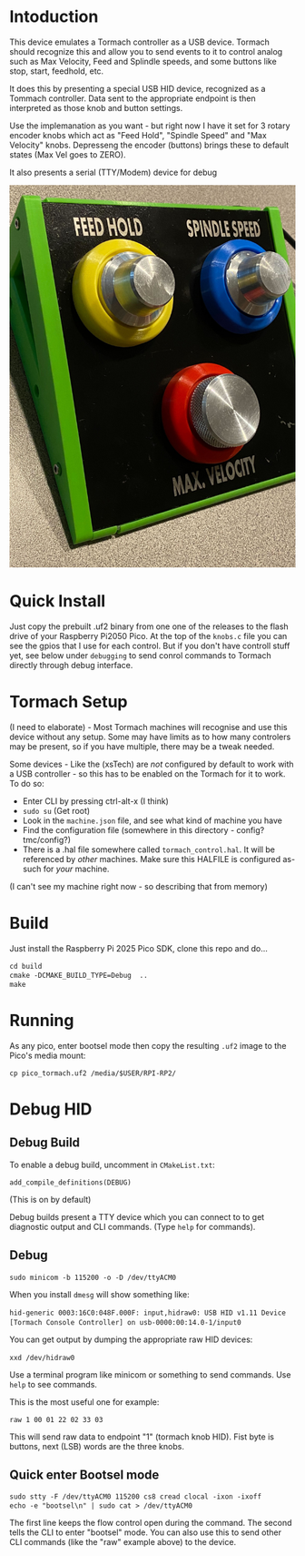 # Intoduction

This device emulates a Tormach controller as a USB device. Tormach should recognize this and
allow you to send events to it to control analog such as Max Velocity, Feed and Splindle speeds,
and some buttons like stop, start, feedhold, etc.

It does this by presenting a special USB HID device, recognized as a Tommach controller.
Data sent to the appropriate endpoint is then interpreted as those knob and button settings.

Use the implemanation as you want - but right now I have it set for 3 rotary encoder knobs
which act as "Feed Hold", "Spindle Speed" and "Max Velocity" knobs. Depresseng the encoder
(buttons) brings these to default states (Max Vel goes to ZERO).

It also presents a serial (TTY/Modem) device for debug

![Controller](./images/panel.png)

# Quick Install

Just copy the prebuilt .uf2 binary from one one of the releases to the flash drive of your Raspberry Pi2050 Pico.  At the top of the `knobs.c` file you can see the gpios that I use for each control. But if you don't have controll stuff yet, see below under `debugging` to send conrol commands to Tormach directly through debug interface.

# Tormach Setup

(I need to elaborate) - Most Tormach machines will recognise and use this device without any setup. Some may have limits as to how many controlers may be present, so if you have multiple, there may be a tweak needed.

Some devices - Like the (xsTech) are *not* configured by default to work with a USB controller - so this has to be enabled on the Tormach for it to work. To do so:

* Enter CLI by pressing ctrl-alt-x (I think)
* `sudo su` (Get root)
* Look in the `machine.json` file, and see what kind of machine you have
* Find the configuration file (somewhere in this directory - config? tmc/config?) 
* There is a .hal file somewhere called `tormach_control.hal`. It will be referenced by *other* machines. Make sure this HALFILE is configured as-such for *your* machine.

(I can't see my machine right now - so describing that from memory)

# Build
Just install the Raspberry Pi 2025 Pico SDK, clone this repo and do...
```
cd build
cmake -DCMAKE_BUILD_TYPE=Debug  ..
make
```

# Running
As any pico, enter bootsel mode then copy the resulting `.uf2` image to the Pico's media mount:

```
cp pico_tormach.uf2 /media/$USER/RPI-RP2/
```

# Debug HID

## Debug Build
To enable a debug build, uncomment in `CMakeList.txt`:

```
add_compile_definitions(DEBUG)
```

(This is on by default)

Debug builds present a TTY device which you can connect to to get diagnostic output and CLI commands. (Type `help` for commands).

## Debug
```
sudo minicom -b 115200 -o -D /dev/ttyACM0
```
When you install  `dmesg` will show something like:

`hid-generic 0003:16C0:048F.000F: input,hidraw0: USB HID v1.11 Device [Tormach Console Controller] on usb-0000:00:14.0-1/input0`

You can get output by dumping the appropriate raw HID devices:

`xxd /dev/hidraw0`


Use a terminal program like minicom or something to send commands. Use `help` to see commands. 

This is the most useful one for example:

```
raw 1 00 01 22 02 33 03
```

This will send raw data to endpoint "1" (tormach knob HID). Fist byte is buttons, next (LSB) words are the three knobs. 


## Quick enter Bootsel mode
```
sudo stty -F /dev/ttyACM0 115200 cs8 cread clocal -ixon -ixoff
echo -e "bootsel\n" | sudo cat > /dev/ttyACM0
```

The first line keeps the flow control open during the command. The second tells the CLI to enter "bootsel" mode. You can also use this to send other CLI commands (like the "raw" example above) to the device.
